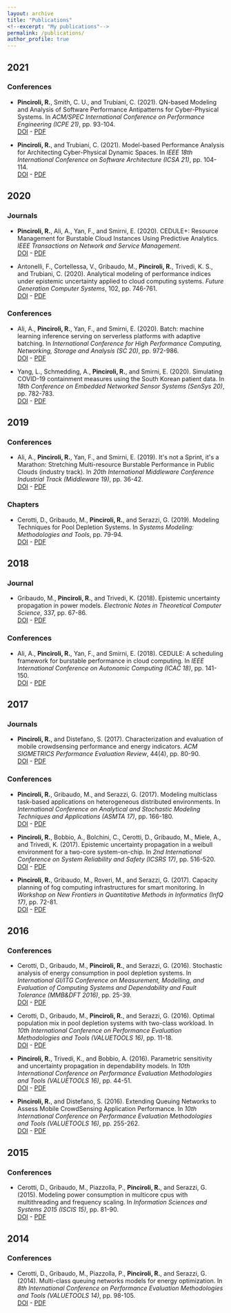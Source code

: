 ```yaml
---
layout: archive
title: "Publications"
<!--excerpt: "My publications"-->
permalink: /publications/
author_profile: true
---
```


<!--{% if author.googlescholar %}-->
<!--  You can also find my articles on <u><a href="{{author.googlescholar}}">my Google Scholar profile</a>.</u>-->
<!--{% endif %}-->

<!--{% include base_path %}-->

<!--{% for post in site.publications reversed %}-->
<!--  {% include archive-single.html %}-->
<!--{% endfor %}-->

<!--Citation style: APA-->
<!--<br/>[DOI]() - [PDF]()-->

## 2021

### Conferences
* __Pinciroli, R.__, Smith, C. U., and Trubiani, C. (2021). QN-based Modeling and Analysis of Software Performance Antipatterns for Cyber-Physical Systems. In _ACM/SPEC International Conference on Performance Engineering (ICPE 21)_, pp. 93-104.<br/>[DOI](https://dx.doi.org/10.1145/3427921.3450251) - [PDF]()

* __Pinciroli, R.__, and Trubiani, C. (2021). Model-based Performance Analysis for Architecting Cyber-Physical Dynamic Spaces. In _IEEE 18th International Conference on Software Architecture (ICSA 21)_, pp. 104-114.<br/>[DOI](https://dx.doi.org/10.1109/ICSA51549.2021.00018) - [PDF]()



## 2020

### Journals

* __Pinciroli, R.__, Ali, A., Yan, F., and Smirni, E. (2020). CEDULE+: Resource Management for Burstable Cloud Instances Using Predictive Analytics. _IEEE Transactions on Network and Service Management_.<br/>[DOI](https://dx.doi.org/10.1109/TNSM.2020.3039942) - [PDF]()

* Antonelli, F., Cortellessa, V., Gribaudo, M., __Pinciroli, R.__, Trivedi, K. S., and Trubiani, C. (2020). Analytical modeling of performance indices under epistemic uncertainty applied to cloud computing systems. _Future Generation Computer Systems_, 102, pp. 746-761.<br/>[DOI](https://dx.doi.org/10.1016/j.future.2019.09.006) - [PDF]()

### Conferences

* Ali, A., __Pinciroli, R.__, Yan, F., and Smirni, E. (2020). Batch: machine learning inference serving on serverless platforms with adaptive batching. In _International Conference for High Performance Computing, Networking, Storage and Analysis (SC 20)_, pp. 972-986.<br/>[DOI](https://dx.doi.org/10.5555/3433701.3433792) - [PDF]()

* Yang, L., Schmedding, A., __Pinciroli, R.__, and Smirni, E. (2020). Simulating COVID-19 containment measures using the South Korean patient data. In _18th Conference on Embedded Networked Sensor Systems (SenSys 20)_, pp. 782-783.<br/>[DOI](https://dx.doi.org/10.1145/3384419.3430610) - [PDF]()



## 2019

### Conferences

* Ali, A., __Pinciroli, R.__, Yan, F., and Smirni, E. (2019). It's not a Sprint, it's a Marathon: Stretching Multi-resource Burstable Performance in Public Clouds (industry track). In _20th International Middleware Conference Industrial Track (Middleware 19)_, pp. 36-42.<br/>[DOI](https://dx.doi.org/10.1145/3366626.3368130) - [PDF]()

### Chapters

* Cerotti, D., Gribaudo, M., __Pinciroli, R.__, and Serazzi, G. (2019). Modeling Techniques for Pool Depletion Systems. In _Systems Modeling: Methodologies and Tools_, pp. 79-94.<br/>[DOI](https://dx.doi.org/10.1007/978-3-319-92378-9_6) - [PDF]()



## 2018

### Journal

* Gribaudo, M., __Pinciroli, R.__, and Trivedi, K. (2018). Epistemic uncertainty propagation in power models. _Electronic Notes in Theoretical Computer Science_, 337, pp. 67-86.<br/>[DOI](https://dx.doi.org/10.1016/j.entcs.2018.03.034) - [PDF]()

### Conferences

* Ali, A., __Pinciroli, R.__, Yan, F., and Smirni, E. (2018). CEDULE: A scheduling framework for burstable performance in cloud computing. In _IEEE International Conference on Autonomic Computing (ICAC 18)_, pp. 141-150.<br/>[DOI](https://dx.doi.org/10.1109/ICAC.2018.00024) - [PDF]()



## 2017

### Journals

* __Pinciroli, R.__, and Distefano, S. (2017). Characterization and evaluation of mobile crowdsensing performance and energy indicators. _ACM SIGMETRICS Performance Evaluation Review_, 44(4), pp. 80-90.<br/>[DOI](https://dx.doi.org/10.1145/3092819.3092829) - [PDF]()

### Conferences

* __Pinciroli, R.__, Gribaudo, M., and Serazzi, G. (2017). Modeling multiclass task-based applications on heterogeneous distributed environments. In _International Conference on Analytical and Stochastic Modeling Techniques and Applications (ASMTA 17)_, pp. 166-180.<br/>[DOI](https://dx.doi.org/10.1007/978-3-319-61428-1_12) - [PDF]()

* __Pinciroli, R.__, Bobbio, A., Bolchini, C., Cerotti, D., Gribaudo, M., Miele, A., and Trivedi, K. (2017). Epistemic uncertainty propagation in a weibull environment for a two-core system-on-chip. In _2nd International Conference on System Reliability and Safety (ICSRS 17)_, pp. 516-520.<br/>[DOI](https://dx.doi.org/10.1109/ICSRS.2017.8272875) - [PDF]()

* __Pinciroli, R.__, Gribaudo, M., Roveri, M., and Serazzi, G. (2017). Capacity planning of fog computing infrastructures for smart monitoring. In _Workshop on New Frontiers in Quantitative Methods in Informatics (InfQ 17)_, pp. 72-81.<br/>[DOI](https://dx.doi.org/10.1007/978-3-319-91632-3_6) - [PDF]()



## 2016

### Conferences

* Cerotti, D., Gribaudo, M., __Pinciroli, R.__, and Serazzi, G. (2016). Stochastic analysis of energy consumption in pool depletion systems. In _International GI/ITG Conference on Measurement, Modelling, and Evaluation of Computing Systems and Dependability and Fault Tolerance (MMB&DFT 2016)_, pp. 25-39.<br/>[DOI](https://dx.doi.org/10.1007/978-3-319-31559-1_4) - [PDF]()

* Cerotti, D., Gribaudo, M., __Pinciroli, R.__, and Serazzi, G. (2016). Optimal population mix in pool depletion systems with two-class workload. In _10th International Conference on Performance Evaluation Methodologies and Tools (VALUETOOLS 16)_, pp. 11-18.<br/>[DOI](https://dx.doi.org/10.4108/eai.25-10-2016.2266566) - [PDF]()

* __Pinciroli, R.__, Trivedi, K., and Bobbio, A. (2016). Parametric sensitivity and uncertainty propagation in dependability models. In _10th International Conference on Performance Evaluation Methodologies and Tools (VALUETOOLS 16)_, pp. 44-51.<br/>[DOI](https://dx.doi.org/10.4108/eai.25-10-2016.2266529) - [PDF]()

* __Pinciroli, R.__, and Distefano, S. (2016). Extending Queuing Networks to Assess Mobile CrowdSensing Application Performance. In _10th International Conference on Performance Evaluation Methodologies and Tools (VALUETOOLS 16)_, pp. 255-262.<br/>[DOI](https://dx.doi.org/10.4108/eai.25-10-2016.2266899) - [PDF]()



## 2015

### Conferences

* Cerotti, D., Gribaudo, M., Piazzolla, P., __Pinciroli, R.__, and Serazzi, G. (2015). Modeling power consumption in multicore cpus with multithreading and frequency scaling. In _Information Sciences and Systems 2015 (ISCIS 15)_, pp. 81-90.<br/>[DOI](https://dx.doi.org/10.1007/978-3-319-22635-4_7) - [PDF]()



## 2014

### Conferences

* Cerotti, D., Gribaudo, M., Piazzolla, P., __Pinciroli, R.__, and Serazzi, G. (2014). Multi-class queuing networks models for energy optimization. In _8th International Conference on Performance Evaluation Methodologies and Tools (VALUETOOLS 14)_, pp. 98-105.<br/>[DOI](https://dx.doi.org/10.4108/icst.Valuetools.2014.258214) - [PDF]()

